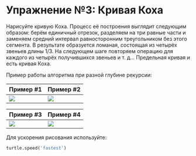 # Упражнение №3: Кривая Коха

Нарисуйте кривую Коха. Процесс её построения выглядит следующим образом: берём единичный отрезок, разделяем на три равные части и заменяем средний интервал равносторонним треугольником без этого сегмента. В результате образуется ломаная, состоящая из четырёх звеньев длины 1/3. На следующем шаге повторяем операцию для каждого из четырёх получившихся звеньев и т. д… Предельная кривая и есть кривая Коха.

Пример работы алгоритма при разной глубине рекурсии:

Пример #1 | Пример #2
------------- | -------------
![](http://judge.mipt.ru/mipt_cs_on_python3/images/lab8/koch_curve1.gif) | ![](http://judge.mipt.ru/mipt_cs_on_python3/images/lab8/koch_curve2.gif)

Пример #3 | Пример #4
------------- | -------------
![](http://judge.mipt.ru/mipt_cs_on_python3/images/lab8/koch_curve3.gif) | ![](http://judge.mipt.ru/mipt_cs_on_python3/images/lab8/koch_curve4.gif)

Для ускорения рисования используйте:

```python
turtle.speed('fastest')
```